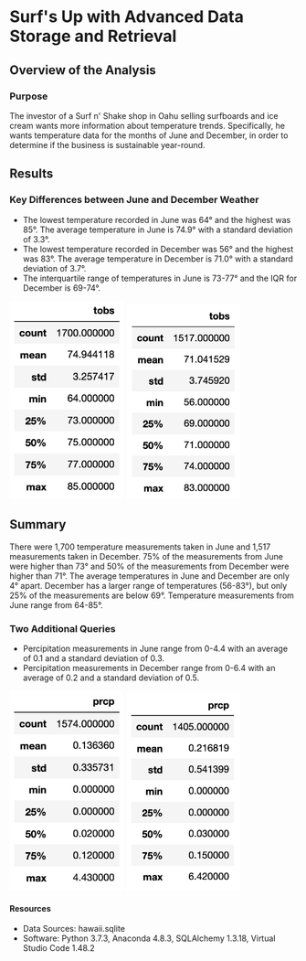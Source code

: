 # Surf's Up with Advanced Data Storage and Retrieval

## Overview of the Analysis
### Purpose
The investor of a Surf n' Shake shop in Oahu selling surfboards and ice cream wants more information about temperature trends. Specifically, he wants temperature data for the months of June and December, in order to determine if the business is sustainable year-round.

## Results
### Key Differences between June and December Weather
- The lowest temperature recorded in June was 64° and the highest was 85°. The average temperature in June is 74.9° with a standard deviation of 3.3°.
- The lowest temperature recorded in December was 56° and the highest was 83°. The average temperature in December is 71.0° with a standard deviation of 3.7°.
- The interquartile range of temperatures in June is 73-77° and the IQR for December is 69-74°.

<img src='https://github.com/npantfoerder/surfs-up/blob/master/Images/june_df.png' width=200> <img src='https://github.com/npantfoerder/surfs-up/blob/master/Images/dec_df.png' width=200>

## Summary
There were 1,700 temperature measurements taken in June and 1,517 measurements taken in December. 75% of the measurements from June were higher than 73° and 50% of the measurements from December were higher than 71°. The average temperatures in June and December are only 4° apart. December has a larger range of temperatures (56-83°), but only 25% of the measurements are below 69°. Temperature measurements from June range from 64-85°.
### Two Additional Queries
- Percipitation measurements in June range from 0-4.4 with an average of 0.1 and a standard deviation of 0.3. 
- Percipitation measurements in December range from 0-6.4 with an average of 0.2 and a standard deviation of 0.5.

<img src='https://github.com/npantfoerder/surfs-up/blob/master/Images/june_rain.png' width=200> <img src='https://github.com/npantfoerder/surfs-up/blob/master/Images/dec_rain.png' width=200>

#### Resources
- Data Sources: hawaii.sqlite
- Software: Python 3.7.3, Anaconda 4.8.3, SQLAlchemy 1.3.18, Virtual Studio Code 1.48.2 
